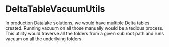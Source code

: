 # DeltaTableVacuumUtils
In production Datalake solutions, we would have multiple Delta tables created. Running vacuum on all those manually would be a tedious process. This utility would traverse all the folders from a given sub root path and runs vacuum on all the underlying folders
